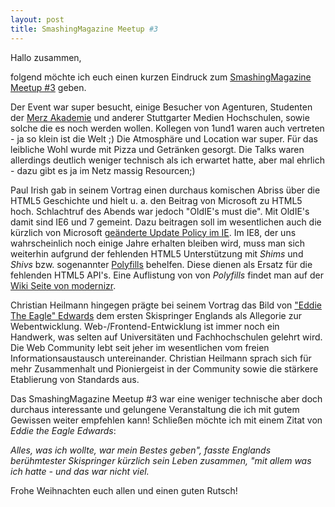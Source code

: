 ```yaml
---
layout: post
title: SmashingMagazine Meetup #3
---
```


Hallo zusammen,

folgend möchte ich euch einen kurzen Eindruck zum [SmashingMagazine](http://www.smashingmagazine.com/) [Meetup #3](http://www.meetup.com/The-SmashingMagazine-Meetup/events/42026332/) geben.

Der Event war super besucht, einige Besucher von Agenturen, Studenten der [Merz Akademie](http://www.merz-akademie.de/cms/) und anderer Stuttgarter Medien Hochschulen, sowie solche die es noch werden wollen. Kollegen von 1und1 waren auch vertreten - ja so klein ist die Welt ;)
Die Atmosphäre und Location war super. Für das leibliche Wohl wurde mit Pizza und Getränken gesorgt. Die Talks waren allerdings deutlich weniger technisch als ich erwartet hatte, aber mal ehrlich - dazu gibt es ja im Netz massig Resourcen;)

Paul Irish gab in seinem Vortrag einen durchaus komischen Abriss über die HTML5 Geschichte und hielt u. a. den Beitrag von Microsoft zu HTML5 hoch.
Schlachtruf des Abends war jedoch "OldIE's must die". Mit OldIE's damit sind IE6 und 7 gemeint. Dazu beitragen soll im wesentlichen auch die kürzlich von Microsoft [geänderte Update Policy im IE](http://www.geek.com/articles/geek-pick/microsoft-decides-to-automatically-update-internet-explorer-for-everyone-20111215). Im IE8, der uns wahrscheinlich noch einige Jahre erhalten bleiben wird, muss man sich weiterhin aufgrund der fehlenden HTML5 Unterstützung mit *Shims* und *Shivs* bzw. sogenannter [Polyfills](http://remysharp.com/2010/10/08/what-is-a-polyfill/) behelfen. Diese dienen als Ersatz für die fehlenden HTML5 API's. Eine Auflistung von von *Polyfills* findet man auf der [Wiki Seite von modernizr](https://github.com/Modernizr/Modernizr/wiki/HTML5-Cross-browser-Polyfills).

Christian Heilmann hingegen prägte bei seinem Vortrag das Bild von ["Eddie The Eagle" Edwards](http://www.maustaste.de/wp-content/uploads/2007/01/eddie-the-eagle.jpg) dem ersten Skispringer Englands als Allegorie zur Webentwicklung. Web-/Frontend-Entwicklung ist immer noch ein Handwerk, was selten auf Universitäten und Fachhochschulen gelehrt wird. Die Web Community lebt seit jeher im wesentlichen vom freien Informationsaustausch untereinander. Christian Heilmann sprach sich für mehr Zusammenhalt und Pioniergeist in der Community sowie die stärkere Etablierung von Standards aus.

Das SmashingMagazine Meetup #3 war eine weniger technische aber doch durchaus interessante und gelungene Veranstaltung die ich mit gutem Gewissen weiter empfehlen kann! Schließen möchte ich mit einem Zitat von *Eddie the Eagle Edwards*: 

*Alles, was ich wollte, war mein Bestes geben", fasste Englands berühmtester Skispringer kürzlich sein Leben zusammen, "mit allem was ich hatte - und das war nicht viel.* 

Frohe Weihnachten euch allen und einen guten Rutsch!
